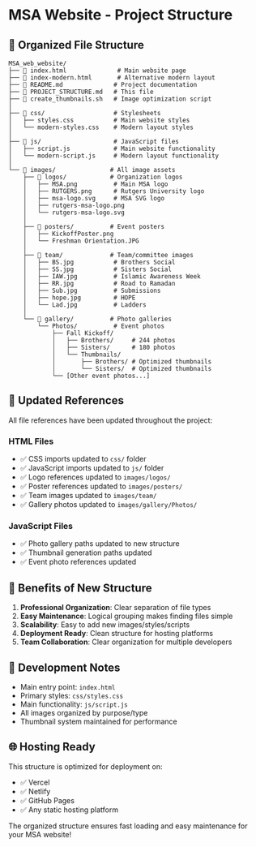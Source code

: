 # MSA Website - Project Structure

## 📁 Organized File Structure

```
MSA_web_website/
├── 📄 index.html              # Main website page
├── 📄 index-modern.html       # Alternative modern layout
├── 📄 README.md              # Project documentation
├── 📄 PROJECT_STRUCTURE.md   # This file
├── 📄 create_thumbnails.sh   # Image optimization script
│
├── 📁 css/                   # Stylesheets
│   ├── styles.css           # Main website styles
│   └── modern-styles.css    # Modern layout styles
│
├── 📁 js/                    # JavaScript files
│   ├── script.js            # Main website functionality
│   └── modern-script.js     # Modern layout functionality
│
└── 📁 images/               # All image assets
    ├── 📁 logos/            # Organization logos
    │   ├── MSA.png          # Main MSA logo
    │   ├── RUTGERS.png      # Rutgers University logo
    │   ├── msa-logo.svg     # MSA SVG logo
    │   ├── rutgers-msa-logo.png
    │   └── rutgers-msa-logo.svg
    │
    ├── 📁 posters/          # Event posters
    │   ├── KickoffPoster.png
    │   └── Freshman Orientation.JPG
    │
    ├── 📁 team/             # Team/committee images
    │   ├── BS.jpg           # Brothers Social
    │   ├── SS.jpg           # Sisters Social
    │   ├── IAW.jpg          # Islamic Awareness Week
    │   ├── RR.jpg           # Road to Ramadan
    │   ├── Sub.jpg          # Submissions
    │   ├── hope.jpg         # HOPE
    │   └── Lad.jpg          # Ladders
    │
    └── 📁 gallery/          # Photo galleries
        └── Photos/          # Event photos
            ├── Fall Kickoff/
            │   ├── Brothers/     # 244 photos
            │   ├── Sisters/      # 180 photos
            │   └── Thumbnails/
            │       ├── Brothers/ # Optimized thumbnails
            │       └── Sisters/  # Optimized thumbnails
            └── [Other event photos...]
```

## 🔄 Updated References

All file references have been updated throughout the project:

### HTML Files
- ✅ CSS imports updated to `css/` folder
- ✅ JavaScript imports updated to `js/` folder  
- ✅ Logo references updated to `images/logos/`
- ✅ Poster references updated to `images/posters/`
- ✅ Team images updated to `images/team/`
- ✅ Gallery photos updated to `images/gallery/Photos/`

### JavaScript Files
- ✅ Photo gallery paths updated to new structure
- ✅ Thumbnail generation paths updated
- ✅ Event photo references updated

## 🚀 Benefits of New Structure

1. **Professional Organization**: Clear separation of file types
2. **Easy Maintenance**: Logical grouping makes finding files simple
3. **Scalability**: Easy to add new images/styles/scripts
4. **Deployment Ready**: Clean structure for hosting platforms
5. **Team Collaboration**: Clear organization for multiple developers

## 📝 Development Notes

- Main entry point: `index.html`
- Primary styles: `css/styles.css`
- Main functionality: `js/script.js`
- All images organized by purpose/type
- Thumbnail system maintained for performance

## 🌐 Hosting Ready

This structure is optimized for deployment on:
- ✅ Vercel
- ✅ Netlify  
- ✅ GitHub Pages
- ✅ Any static hosting platform

The organized structure ensures fast loading and easy maintenance for your MSA website!

